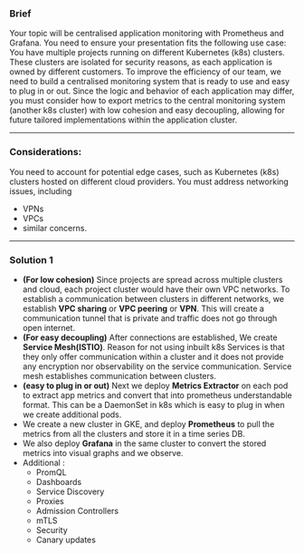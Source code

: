 ### Brief
Your topic will be centralised application monitoring with Prometheus and Grafana. You need to ensure your presentation fits the following use case:
You have multiple projects running on different Kubernetes (k8s) clusters. These clusters are isolated for security reasons, as each application is owned by different customers. To improve the efficiency of our team, we need to build a centralised monitoring system that is ready to use and easy to plug in or out. Since the logic and behavior of each application may differ, you must consider how to export metrics to the central monitoring system (another k8s cluster) with low cohesion and easy decoupling, allowing for future tailored implementations within the application cluster.

---

### Considerations:
You need to account for potential edge cases, such as Kubernetes (k8s) clusters hosted on different cloud providers.
You must address networking issues, including 
- VPNs
- VPCs
- similar concerns.

---

### Solution 1
- **(For low cohesion)** Since projects are spread across multiple clusters and cloud, each project cluster would have their own VPC networks. To establish a communication between clusters in different networks, we establish **VPC sharing** or **VPC peering** or **VPN**. This will create a communication tunnel that is private and traffic does not go through open internet. 
- **(For easy decoupling)** After connections are established, We create **Service Mesh(ISTIO)**. Reason for not using inbuilt k8s Services is that they only offer communication within a cluster and it does not provide any encryption nor observability on the service communication. Service mesh establishes communication between clusters.
- **(easy to plug in or out)** Next we deploy **Metrics Extractor** on each pod to extract app metrics and convert that into prometheus understandable format. This can be a DaemonSet in k8s which is easy to plug in when we create additional pods.
- We create a new cluster in GKE, and deploy **Prometheus** to pull the metrics from all the clusters and store it in a time series DB.
- We also deploy **Grafana** in the same cluster to convert the stored metrics into visual graphs and we observe.
- Additional : 
  - PromQL
  - Dashboards
  - Service Discovery
  - Proxies
  - Admission Controllers
  - mTLS
  - Security
  - Canary updates

